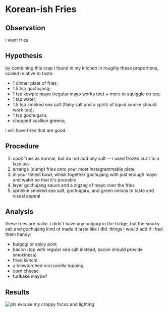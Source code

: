 # Korean-ish Fries

## Observation

i want fries

## Hypothesis

by combining this crap i found in my kitchen in roughly these proportions, scaled relative to taste:

* 1 dinner plate of fries;
* 1.5 tsp gochujang;
* 1 tsp kewpie mayo (regular mayo works too) + more to squiggle on top;
* 1 tsp water;
* 1.5 tsp smoked sea salt (flaky salt and a spritz of liquid smoke should work too);
* 1 tsp gochugaru;
* chopped scallion greens;

i will have fries that are good.

## Procedure

1. cook fries as normal, but do not add any salt -- i used frozen cuz i'm a lazy ass
2. arrange (dump) fries onto your most instagrammable plate
3. in your tiniest bowl, whisk together gochujang with just enough mayo and water so that it's pourable
4. layer gochujang sauce and a zigzag of mayo over the fries
5. sprinkle smoked sea salt, gochugaru, and green onions to taste and visual appeal

## Analysis

these fries are ballin. i didn't have any bulgogi in the fridge, but the smoky salt and gochujang kind of made it taste like i did. things i would add if i had them handy:

* bulgogi or spicy pork
* bacon (top with regular sea salt instead, bacon should provide smokiness)
* fried kimchi
* a blowtorched mozzarella topping
* corn cheese
* furikake maybe?

## Results

![pls excuse my crappy focus and lighting](https://raw.githubusercontent.com/karmeleon/recipes/master/images/kfries.jpg)
